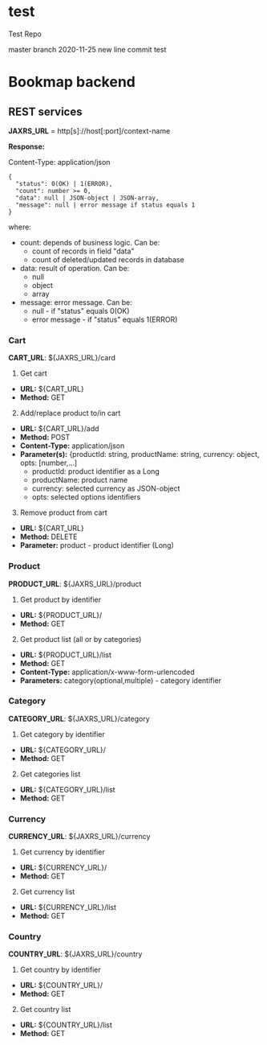 # test
Test Repo

master branch
2020-11-25 new line
commit test

# Bookmap backend

## REST services

**JAXRS_URL** = http[s]://host[:port]/context-name

**Response:**

Content-Type: application/json

    {
      "status": 0(OK) | 1(ERROR),
      "count": number >= 0,
      "data": null | JSON-object | JSON-array,
      "message": null | error message if status equals 1
    }
where:
- count: depends of business logic. Can be:
  - count of records in field "data"
  - count of deleted/updated records in database
- data: result of operation. Can be:
  - null
  - object
  - array
- message: error message. Can be:
  - null - if "status" equals 0(OK)
  - error message - if "status" equals 1(ERROR)

### Cart

**CART_URL**: ${JAXRS_URL}/card

1. Get cart
  - **URL:** ${CART_URL}
  - **Method:** GET
2. Add/replace product to/in cart
  - **URL:** ${CART_URL}/add
  - **Method:** POST
  - **Content-Type:** application/json
  - **Parameter(s):** {productId: string, productName: string, currency: object, opts: [number,...]
    - productId: product identifier as a Long
    - productName: product name
    - currency: selected currency as JSON-object
    - opts: selected options identifiers
3. Remove product from cart
  - **URL:** ${CART_URL}
  - **Method:** DELETE
  - **Parameter:** product - product identifier (Long)

### Product 

**PRODUCT_URL**: ${JAXRS_URL}/product

1. Get product by identifier
  - **URL:** ${PRODUCT_URL}/<product-identifier>
  - **Method:** GET
2. Get product list (all or by categories)
  - **URL:** ${PRODUCT_URL}/list
  - **Method:** GET
  - **Content-Type:** application/x-www-form-urlencoded
  - **Parameters:** category(optional,multiple) - category identifier

### Category

**CATEGORY_URL**: ${JAXRS_URL}/category

1. Get category by identifier
  - **URL:** ${CATEGORY_URL}/<category-identifier>
  - **Method:** GET
2. Get categories list
  - **URL:** ${CATEGORY_URL}/list
  - **Method:** GET

### Currency

**CURRENCY_URL**: ${JAXRS_URL}/currency

1. Get currency by identifier
  - **URL:** ${CURRENCY_URL}/<currency-identifier>
  - **Method:** GET
2. Get currency list
  - **URL:** ${CURRENCY_URL}/list
  - **Method:** GET

### Country

**COUNTRY_URL**: ${JAXRS_URL}/country

1. Get country by identifier
  - **URL:** ${COUNTRY_URL}/<country-identifier>
  - **Method:** GET
2. Get country list
  - **URL:** ${COUNTRY_URL}/list
  - **Method:** GET


